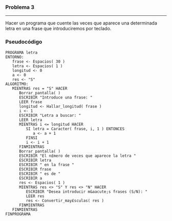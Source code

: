 ### Problema 3
------------

Hacer un programa que cuente las veces que aparece una determinada
letra en una frase que introduciremos por teclado.

### Pseudocódigo

    PROGRAMA letra
    ENTORNO:
       frase <- Espacios( 30 )
       letra <- Espacios( 1 )
       longitud <- 0
       a <- 0
       res <- "S"
    ALGORITMO:
       MIENTRAS res = "S" HACER
          Borrar_pantalla( )
          ESCRIBIR "Introduce una frase: "
          LEER frase
          longitud <- Hallar_longitud( frase )
          i <- 1
          ESCRIBIR "Letra a buscar: "
          LEER letra
          MIENTRAS i <= longitud HACER
             SI letra = Caracter( frase, i, 1 ) ENTONCES
                a <- a + 1
             FINSI
             i <- i + 1
          FINMIENTRAS
          Borrar_pantalla( )
          ESCRIBIR "El n£mero de veces que aparece la letra "
          ESCRIBIR letra
          ESCRIBIR " en la frase "
          ESCRIBIR frase
          ESCRIBIR " es de "
          ESCRIBIR a
          res <- Espacios( 1 )
          MIENTRAS res <> "S" Y res <> "N" HACER
             ESCRIBIR "Desea introducir m&aacute;s frases (S/N): "
             LEER res
             res <- Convertir_may£sculas( res )
          FINMIENTRAS
       FINMIENTRAS
    FINPROGRAMA